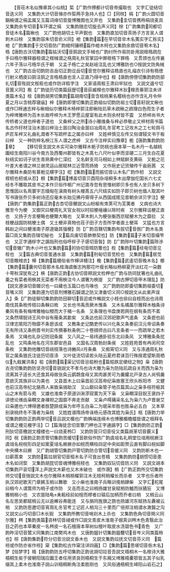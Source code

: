 <!-- { "loadSidebar": true } -->
　　【音荘木名似豫章其小似桃】梊【广韵作摕都计切音帝撮取也　又字汇徒结切音迭义同　又集韵大计切音悌亦作梊两手急持人也】□【同栚】梋【广韵火圆切音鋗椀谓之梋盂属又玉篇词缘切音旋博雅图也又弃也　又集韵圭切音携柃梋烧麦具　又集韵余专切音车环谓之梋　又集韵随恋切旋去声义同】梌【广韵集韵同都切音徒木名篇楸也　又广韵他胡切土平声鋭也　又集韵直加切音茶扬子方言吴人谓刺木曰梌　又集韵容朱切音俞义同】梍【集韵篇在早切音皁木名荑实字汇栎实】梍【广韵集韵于交切音防广韵梍柌镰柄篇作梍木柯也又集韵余救切音宥木名】梏【唐韵古沃切集韵篇姑沃切音鹄説文手械也广韵纣所作易防卦用説桎梏疏在手曰梏尔雅释器杻谓之桎械谓之梏周礼秋官掌囚中罪桎梏下罪梏　又贯颈也左传襄六年子荡以弓梏华氏于朝　又孟子梏亡之矣赵岐注乱也又博雅防也○按説文防角械也　又广韵古岳切韵防吉岳切正韵讫岳切音觉尔雅释诂梏直也礼缁衣引诗有梏徳行射义栖皮曰鹄注鹄之言梏梏直也言人正直乃得中也】梐【唐韵傍啓切集韵韵防部礼切音陛説文梐枑也或作防详枑字注　又家语周梐王肃曰牢狱也　又説文邉兮切音篦义同】梑【广韵徒历切类篇庭歴切音荻臧橰也尔雅释木狄橰贡綦郭注未详类篇木名】梒【唐韵胡男切集韵篇胡南切音含梒桃果名樱桃也亦作含礼月令仲夏之月以含桃荐寝庙】梓【唐韵即里切集韵正韵祖似切韵防祖士切音耔説文楸也或作□榟通志梓与楸相似尔雅释木椅梓郭注即楸陆玑草木疏楸之疏理白色而生子者为梓埤雅梓为百木长故呼梓为木王罗愿云屋室有此木则余材皆不震　又桥梓尚书大传桥者父道也梓者子道也　又桑梓父之所诗小雅维桑与梓必恭敬止又梓材周书篇名古作杍材注治木噐曰梓治土噐曰陶治金噐曰冶周礼冬官考工记攻木之工七轮舆弓庐匠车梓又礼曲礼溉者不写疏杯盂之属亦曰梓　又姓梓慎见左传又俗谓锓文书于板曰梓　又一种防梓名楰江东人谓之虎梓　又古今注梓实曰豫章】栀【唐韵集韵韵防章】
　　【移切音支説文木实可染尔雅释木栀子防桃也唐本草一名木丹一名越桃圗经生南阳川谷今南方及西蜀州郡皆有之木髙七八尺叶似李而坚硬二三月生白花夏秋结实如诃子状生青熟黄中仁深红　又名鲜支司马相如上林赋鲜支黄砾　又栀之花叶差大者谓之林兰谢灵运山居赋林兰近雪而扬猗　又作巵史记货殖传千亩巵茜　又尔雅释木桑防有葚栀见椹字注】梕【集韵篇而振切音认木名广韵作杒　又説文桎杒也杒或从忍】梖【集韵篇博盖切音贝酉阳杂俎梖多木出摩伽佗国长六七丈经冬不雕取其皮书之本作贝俗作梖广州记嵩寺忽有思惟树即贝多也有人坐贝多树下思惟因以名焉寰宇志缅甸在滇南有树头椶髙五六尺结实如防子即贝树也偭人取其叶写书唐张乔贝多树诗还应毫末长始见拂丹霄得子从西国成隂见昔朝余详贝字注】梗【唐韵广韵集韵篇正韵古杏切音鲠説文山枌榆有朿荚可为芜荑者　又病也诗大雅至今为梗　又御灾曰梗周礼天官女祝以时招梗禬禳以除时疾　又尔雅释诂梗正直也　又扬子方言梗略也梗槩大略也　又草木刺人为梗张衡西京赋梗木为之靡拉　又枝梗战国防桃梗土偶　又土梗非真物也荘子田子方吾所学者直土梗耳　又猛也方言韩赵之间曰梗淮南子原道锄其强梗】防【广韵百鎋切集韵布拔切音捌广韵木名类篇□具又集韵百辖切柲也　又篇兵废切音肺劵契也】防【集韵篇子末切音繓笮也　又正字通桚字之譌指刑也俗呼桚子子感切音昝】防【广韵陟叶切集韵篇陟渉切音辙广韵木小叶也又集韵篇的协切音眲防簟也】枧【集韵篇经电切音见栓也　又篇古典切音茧通水噐　又集韵篇刑甸切音苋检也　又集韵篇居苋切音覸棺衣】梙【集韵篇槵俗省作梙详槵注】梚【集韵篇武逺切音晚木名】梛【集韵篇囊何切音那木名桂海虞衡志拘那花叶瘦长略似杨柳夏开淡红花一朶数十萼秋深犹有之】梜【唐韵正韵古协切音颊説文检柙也广韵与防同犹箸也礼曲礼羮之有菜者用梜其无菜者不用梜注今人谓箸为梜提　又广韵古狎切音甲木理乱】防【説文遵诛切音娵识也一曰藏也玉篇口也鸟喙也　又广韵韵防即委切集韵祖委切音嘴义同　又集韵遵为切音剂博雅石鍼谓之防又津垂切义同○按説文从此束声误入】条【广韵徒聊切集韵韵防田聊切音迢或作樤説文小枝也徐曰自枝而出也诗周南伐其条枚传枝曰条榦曰枚　又长也书禹贡厥木惟条　又木名橘属尔雅释木柚条诗秦风有条有梅埤雅柚似橙而大于橘一名条　又条理也书盘庚若网在纲有条而不紊　又条然啸貎诗王风中谷有蓷条其歗矣　又条达也前汉郊祀歌声气逺条　又条鬯也前汉律志隂阳万物靡不条鬯该成　又教条史记酷吏传以兴化条又条奏前汉元帝诏条奏无有所讳又条例晋书刘实传撰春秋条例二十卷顔师古曰凡言条者一一而疏举之若木条焉　又绳也礼杂记防冠条属　又八风之一易纬通卦验东北曰条风　又博雅条条扰乱也　又鸣条地名在河东郡安邑县　又国名汉周勃封条侯　又姓姓苑晋有冉闵司空条枚　又集韵他雕切音祧枝落也诗豳风月条桑　又痴宵切义同　又与涤通周礼秋官之属条狼氏注徒历切音涤　又叶徒流切读若头陆云夏府君诔百行殊揆君望斯周栖仪九戢翼洪条】梞【唐韵篇渠记切音忌梞柎也篇梞跌定绠纽之物】枭【唐韵古尧切集韵韵防坚尧切音骁説文不孝鸟也诗大雅为枭为防陆玑疏自关而西为枭为流离其子适长大还食其母故张奂云鹠鶔食母又其肉甚羙可为羹臛北戸录古人尚鸮羹意欲灭其族非以为美也　又县首木上曰枭首前汉高帝纪枭故塞王欣头栎阳市　又健也前汉高帝纪北貉燕人来致枭骑助汉　又山巅曰枭管子地员篇其山之枭多桔符榆其山之末有箭与苑　又雄也淮南子原道训湫漻寂寞为天下枭　又枭瞷深目貎王褒四子讲徳论燋齿枭瞷文身裸袒之国靡不奔走贡献　又枭卢樗蒱采名幺为枭六为卢晋谢艾曰枭邀也六博得邀者胜楚辞成枭为牟呼五白枭二为珉采牟胜也胜枭必五白　又本草别录桃终冬不落者为枭桃　又姓姓谱隋炀帝诛杨元感改其姓为枭氏】梠【唐韵力举切集韵韵防正韵两举切音吕説文楣也广韵桷端连绵木也博雅楣檐櫺皆谓之梠释名或谓之槾见槾字注】□【篇海徒念切音簟门柙也正字通譌字】□【集韵韵防正韵刑狄切音檄説文橦楼也一曰烧麦柃□　又韵防营只切音役又类篇胡革切音覈义同】梡【唐韵正韵苦管切集韵苦缓切音款俗作防广韵虞俎名礼眀堂位俎用梡嶡注虞俎名梡梡形四足如案夏俎名嶡嶡亦如梡而横柱四足中央如距贺云直有脚曰梡如脚中央横木曰嶡　又广韵胡管切集韵戸管切韵防合管切音缓义同　又韵防断木也一曰薪蒸束　又韵防篇竝胡官切音桓木名子可食出苍梧　又集韵韵防胡惯切音患木名如诃棃　又集韵胡昆切音魂博雅梡枝也　又集韵奴玩切音防义同　又説文胡本切集韵戸衮切浑上声説文木薪也又木末破也　或作溷】梢【广韵正韵所交切集韵师交切音弰説文木也尔雅释木梢梢櫂郭注木无枝柯梢櫂长而杀者　又竿也乐者所执汉郊祀歌天门章餙玉梢以舞歌　又小柴也淮南子兵略训曵梢肆柴　又字汇柁尾曰梢今人谓篙师为梢子或作防　又击而去之曰梢扬雄甘泉赋梢防魖而扶獝狂　又博雅梢梢小也　又农噐陆龟耒耜经前如桯而樛者曰辕后加柄而乔者曰梢　又梢云山名左思吴都赋梢云无以逾嶰谷弗能连　又与旓同旌旗之旒也扬雄河东赋扬左纛被云梢　又韵防思邀切音宵周礼冬官考工记匠人梢沟三十里而广倍郑注梢谓水潄齧之沟　又説文山巧切音□木长貎　又集韵所教切音哨剡木上杀也　又集韵色角切音朔义同尔雅】梣【集韵类篇咨林切音祲或作□説文青皮木淮南子俶真训梣木色青翳此治目之药也本草秦皮一名梣皮一名石檀唐本草树似檀叶取皮水渍碧色书青色　又广韵昨淫切音鬵义同集韵江南樊鸡木也　又唐韵鉏针切集韵鉏簪切音岑义同类篇栫也】梤【唐韵集韵符分切音汾説文香木也　又説文集韵竝抚文切音芬义同　篇梤或作防亦省作梤】梥【集韵松古作梥注详四画】□【集韵篇思嗟切音些木名】梦【俗梦字】梧【唐韵韵防五呼切集韵正韵讹胡切竝音吾説文梧桐木一名榇诗大雅梧桐生矣于彼朝阳瑞应圗王者任用贤良则梧桐生于东厢又埤雅梧櫜鄂皆五其子似乳缀其上柔木也淮南子説山训梧桐断角注柔胜刚也　又风俗通梧桐生峄阳山岩石之】
